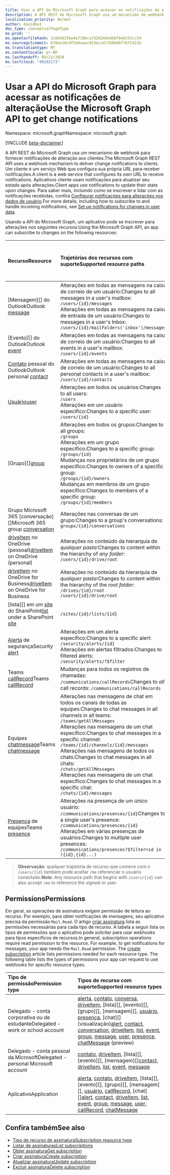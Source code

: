 ```yaml
---
title: Usar a API do Microsoft Graph para acessar as notificações de alteração
description: A API REST do Microsoft Graph usa um mecanismo de webhook para fornecer notificações de alteração aos clientes. Um cliente é um serviço Web que configura sua própria URL para receber notificações. Aplicativos cliente usam notificações para atualizar seu estado após alterações. Para saber mais, incluindo como se inscrever e lidar com as notificações recebidas, confira Configurar notificações para alterações nos dados de usuário.
localization_priority: Normal
author: davidmu1
doc_type: conceptualPageType
ms.prod: ''
ms.openlocfilehash: 1c664d25be4e7106ca7d2024de4b8fb4dc52cc54
ms.sourcegitcommit: b70ee16cdf24daaec923acc477b86dbf76f2422b
ms.translationtype: MT
ms.contentlocale: pt-BR
ms.lasthandoff: 09/22/2020
ms.locfileid: "48192173"
---
```

# <a name="use-the-microsoft-graph-api-to-get-change-notifications"></a><span data-ttu-id="882ac-106">Usar a API do Microsoft Graph para acessar as notificações de alteração</span><span class="sxs-lookup"><span data-stu-id="882ac-106">Use the Microsoft Graph API to get change notifications</span></span>

<span data-ttu-id="882ac-107">Namespace: microsoft.graph</span><span class="sxs-lookup"><span data-stu-id="882ac-107">Namespace: microsoft.graph</span></span>

[!INCLUDE [beta-disclaimer](../../includes/beta-disclaimer.md)]

<span data-ttu-id="882ac-108">A API REST do Microsoft Graph usa um mecanismo de webhook para fornecer notificações de alteração aos clientes.</span><span class="sxs-lookup"><span data-stu-id="882ac-108">The Microsoft Graph REST API uses a webhook mechanism to deliver change notifications to clients.</span></span> <span data-ttu-id="882ac-109">Um cliente é um serviço Web que configura sua própria URL para receber notificações.</span><span class="sxs-lookup"><span data-stu-id="882ac-109">A client is a web service that configures its own URL to receive notifications.</span></span> <span data-ttu-id="882ac-110">Aplicativos cliente usam notificações para atualizar seu estado após alterações.</span><span class="sxs-lookup"><span data-stu-id="882ac-110">Client apps use notifications to update their state upon changes.</span></span> <span data-ttu-id="882ac-111">Para saber mais, incluindo como se inscrever e lidar com as notificações recebidas, confira [Configurar notificações para alterações nos dados de usuário](/graph/webhooks).</span><span class="sxs-lookup"><span data-stu-id="882ac-111">For more details, including how to subscribe to and handle incoming notifications, see [Set up notifications for changes in user data](/graph/webhooks).</span></span>

<span data-ttu-id="882ac-112">Usando a API do Microsoft Graph, um aplicativo pode se inscrever para alterações nos seguintes recursos:</span><span class="sxs-lookup"><span data-stu-id="882ac-112">Using the Microsoft Graph API, an app can subscribe to changes on the following resources:</span></span>

| <span data-ttu-id="882ac-113">**Recurso**</span><span class="sxs-lookup"><span data-stu-id="882ac-113">**Resource**</span></span> | <span data-ttu-id="882ac-114">**Trajetórias dos recursos com suporte**</span><span class="sxs-lookup"><span data-stu-id="882ac-114">**Supported resource paths**</span></span> | <span data-ttu-id="882ac-115">**Os dados do recurso podem ser incluídos nas notificações**</span><span class="sxs-lookup"><span data-stu-id="882ac-115">**Resource data can be included in notifications**</span></span>                  |
|:----------------|:------------|:-----------------------------------------|
| <span data-ttu-id="882ac-116">[Mensagem][] do Outlook</span><span class="sxs-lookup"><span data-stu-id="882ac-116">Outlook [message][]</span></span> | <span data-ttu-id="882ac-117">Alterações em todas as mensagens na caixa de correio de um usuário:</span><span class="sxs-lookup"><span data-stu-id="882ac-117">Changes to all messages in a user's mailbox:</span></span> <br>`/users/{id}/messages`<br><span data-ttu-id="882ac-118">Alterações em todas as mensagens na caixa de entrada de um usuário:</span><span class="sxs-lookup"><span data-stu-id="882ac-118">Changes to messages in a user's Inbox:</span></span><br>`/users/{id}/mailFolders('inbox')/messages` | <span data-ttu-id="882ac-119">Não</span><span class="sxs-lookup"><span data-stu-id="882ac-119">No</span></span> |
| <span data-ttu-id="882ac-120">[Evento][] do Outlook</span><span class="sxs-lookup"><span data-stu-id="882ac-120">Outlook [event][]</span></span> | <span data-ttu-id="882ac-121">Alterações em todas as mensagens na caixa de correio de um usuário:</span><span class="sxs-lookup"><span data-stu-id="882ac-121">Changes to all events in a user's mailbox:</span></span><br>`/users/{id}/events` | <span data-ttu-id="882ac-122">Não</span><span class="sxs-lookup"><span data-stu-id="882ac-122">No</span></span> |
| <span data-ttu-id="882ac-123">[Contato][] pessoal do Outlook</span><span class="sxs-lookup"><span data-stu-id="882ac-123">Outlook personal [contact][]</span></span> | <span data-ttu-id="882ac-124">Alterações em todas as mensagens na caixa de correio de um usuário:</span><span class="sxs-lookup"><span data-stu-id="882ac-124">Changes to all personal contacts in a user's mailbox:</span></span><br>`/users/{id}/contacts` | <span data-ttu-id="882ac-125">Não</span><span class="sxs-lookup"><span data-stu-id="882ac-125">No</span></span> |
| <span data-ttu-id="882ac-126">[Usuário][]</span><span class="sxs-lookup"><span data-stu-id="882ac-126">[user][]</span></span> | <span data-ttu-id="882ac-127">Alterações em todos os usuários:</span><span class="sxs-lookup"><span data-stu-id="882ac-127">Changes to all users:</span></span><br>`/users` <br><span data-ttu-id="882ac-128">Alterações em um usuário específico:</span><span class="sxs-lookup"><span data-stu-id="882ac-128">Changes to a specific user:</span></span><br>`/users/{id}`| <span data-ttu-id="882ac-129">Não</span><span class="sxs-lookup"><span data-stu-id="882ac-129">No</span></span> |
| <span data-ttu-id="882ac-130">[Grupo][]</span><span class="sxs-lookup"><span data-stu-id="882ac-130">[group][]</span></span> | <span data-ttu-id="882ac-131">Alterações em todos os grupos:</span><span class="sxs-lookup"><span data-stu-id="882ac-131">Changes to all groups:</span></span><br>`/groups` <br><span data-ttu-id="882ac-132">Alterações em um grupo específico:</span><span class="sxs-lookup"><span data-stu-id="882ac-132">Changes to a specific group:</span></span><br>`/groups/{id}`<br><span data-ttu-id="882ac-133">Mudanças nos proprietários de um grupo específico:</span><span class="sxs-lookup"><span data-stu-id="882ac-133">Changes to owners of a specific group:</span></span><br>`/groups/{id}/owners`<br><span data-ttu-id="882ac-134">Mudanças em membros de um grupo específico:</span><span class="sxs-lookup"><span data-stu-id="882ac-134">Changes to members of a specific group:</span></span><br>`/groups/{id}/members` | <span data-ttu-id="882ac-135">Não</span><span class="sxs-lookup"><span data-stu-id="882ac-135">No</span></span> |
| <span data-ttu-id="882ac-136">Grupo Microsoft 365 [conversação][]</span><span class="sxs-lookup"><span data-stu-id="882ac-136">Microsoft 365 group [conversation][]</span></span> | <span data-ttu-id="882ac-137">Alterações nas conversas de um grupo:</span><span class="sxs-lookup"><span data-stu-id="882ac-137">Changes to a group's conversations:</span></span><br>`groups/{id}/conversations` | <span data-ttu-id="882ac-138">Não</span><span class="sxs-lookup"><span data-stu-id="882ac-138">No</span></span> |
| <span data-ttu-id="882ac-139">[driveItem][] no OneDrive (pessoal)</span><span class="sxs-lookup"><span data-stu-id="882ac-139">[driveItem][] on OneDrive (personal)</span></span> | <span data-ttu-id="882ac-140">Alterações no conteúdo da hierarquia de _qualquer pasta_:</span><span class="sxs-lookup"><span data-stu-id="882ac-140">Changes to content within the hierarchy of _any folder_:</span></span><br>`/users/{id}/drive/root` | <span data-ttu-id="882ac-141">Não</span><span class="sxs-lookup"><span data-stu-id="882ac-141">No</span></span> |
| <span data-ttu-id="882ac-142">[driveItem][] no OneDrive for Business</span><span class="sxs-lookup"><span data-stu-id="882ac-142">[driveItem][] on OneDrive for Business</span></span> | <span data-ttu-id="882ac-143">Alterações no conteúdo da hierarquia de _qualquer pasta_:</span><span class="sxs-lookup"><span data-stu-id="882ac-143">Changes to content within the hierarchy of the _root folder_:</span></span><br>`/drives/{id}/root`<br> `/users/{id}/drive/root` | <span data-ttu-id="882ac-144">Não</span><span class="sxs-lookup"><span data-stu-id="882ac-144">No</span></span> |
| <span data-ttu-id="882ac-145">[lista][] em um [site][] do SharePoint</span><span class="sxs-lookup"><span data-stu-id="882ac-145">[list][] under a SharePoint [site][]</span></span> | `/sites/{id}/lists/{id}` | <span data-ttu-id="882ac-146">Não</span><span class="sxs-lookup"><span data-stu-id="882ac-146">No</span></span> |
| <span data-ttu-id="882ac-147">[Alerta][] de segurança</span><span class="sxs-lookup"><span data-stu-id="882ac-147">Security [alert][]</span></span> | <span data-ttu-id="882ac-148">Alterações em um alerta específico:</span><span class="sxs-lookup"><span data-stu-id="882ac-148">Changes to a specific alert:</span></span><br>`/security/alerts/{id}` <br><span data-ttu-id="882ac-149">Alterações em alertas filtrados:</span><span class="sxs-lookup"><span data-stu-id="882ac-149">Changes to filtered alerts:</span></span><br> `/security/alerts/?$filter`| <span data-ttu-id="882ac-150">Não</span><span class="sxs-lookup"><span data-stu-id="882ac-150">No</span></span> |
| <span data-ttu-id="882ac-151">Teams [callRecord][]</span><span class="sxs-lookup"><span data-stu-id="882ac-151">Teams [callRecord][]</span></span> | <span data-ttu-id="882ac-152">Mudanças para _todos os_ registros de chamadas: `/communications/callRecords`</span><span class="sxs-lookup"><span data-stu-id="882ac-152">Changes to _all_ call records: `/communications/callRecords`</span></span> | <span data-ttu-id="882ac-153">Não</span><span class="sxs-lookup"><span data-stu-id="882ac-153">No</span></span> |
| <span data-ttu-id="882ac-154">Equipes [chatmessage][]</span><span class="sxs-lookup"><span data-stu-id="882ac-154">Teams [chatmessage][]</span></span> | <span data-ttu-id="882ac-155">Alterações nas mensagens de chat em todos os canais de todas as equipes:</span><span class="sxs-lookup"><span data-stu-id="882ac-155">Changes to chat messages in all channels in all teams:</span></span><br>`/teams/getAllMessages` <br><span data-ttu-id="882ac-156">Alterações nas mensagens de um chat específico:</span><span class="sxs-lookup"><span data-stu-id="882ac-156">Changes to chat messages in a specific channel:</span></span><br>`/teams/{id}/channels/{id}/messages`<br><span data-ttu-id="882ac-157">Alterações nas mensagens de todos os chats:</span><span class="sxs-lookup"><span data-stu-id="882ac-157">Changes to chat messages in all chats:</span></span><br>`/chats/getAllMessages` <br><span data-ttu-id="882ac-158">Alterações nas mensagens de um chat específico:</span><span class="sxs-lookup"><span data-stu-id="882ac-158">Changes to chat messages in a specific chat:</span></span><br>`/chats/{id}/messages` | <span data-ttu-id="882ac-159">Sim</span><span class="sxs-lookup"><span data-stu-id="882ac-159">Yes</span></span> |
| <span data-ttu-id="882ac-160">[Presença][] de equipes</span><span class="sxs-lookup"><span data-stu-id="882ac-160">Teams [presence][]</span></span> | <span data-ttu-id="882ac-161">Alterações na presença de um único usuário: `/communications/presences/{id}`</span><span class="sxs-lookup"><span data-stu-id="882ac-161">Changes to a single user's presence: `/communications/presences/{id}`</span></span> <br> <span data-ttu-id="882ac-162">Alterações em várias presenças de usuários:</span><span class="sxs-lookup"><span data-stu-id="882ac-162">Changes to multiple user presences:</span></span><br> `/communications/presences?$filter=id in ({id},{id}...)` | <span data-ttu-id="882ac-163">Sim</span><span class="sxs-lookup"><span data-stu-id="882ac-163">Yes</span></span> |

> <span data-ttu-id="882ac-164">**Observação**: qualquer trajetória de recurso que comece com o `/users/{id}` também pode aceitar `/me` referenciar o usuário conectado.</span><span class="sxs-lookup"><span data-stu-id="882ac-164">**Note**: Any resource path that begins with `/users/{id}` can also accept `/me` to reference the signed-in user.</span></span>

## <a name="permissions"></a><span data-ttu-id="882ac-165">Permissions</span><span class="sxs-lookup"><span data-stu-id="882ac-165">Permissions</span></span>

<span data-ttu-id="882ac-p103">Em geral, as operações de assinatura exigem permissão de leitura ao recurso. Por exemplo, para obter notificações de mensagens, seu aplicativo precisa da permissão `Mail.Read`. O artigo [criar assinatura](../api/subscription-post-subscriptions.md) lista as permissões necessárias para cada tipo de recurso. A tabela a seguir lista os tipos de permissões que o aplicativo pode solicitar para usar webhooks para tipos específicos de recursos.</span><span class="sxs-lookup"><span data-stu-id="882ac-p103">In general, subscription operations require read permission to the resource. For example, to get notifications for messages, your app needs the `Mail.Read` permission. The [create subscription](../api/subscription-post-subscriptions.md) article lists permissions needed for each resource type. The following table lists the types of permissions your app can request to use webhooks for specific resource types.</span></span>

| <span data-ttu-id="882ac-170">Tipo de permissão</span><span class="sxs-lookup"><span data-stu-id="882ac-170">Permission type</span></span>                        | <span data-ttu-id="882ac-171">Tipos de recurso com suporte</span><span class="sxs-lookup"><span data-stu-id="882ac-171">Supported resource types</span></span>                                                      |
| :------------------------------------- | :------------------------------------------------------------------------------------ |
| <span data-ttu-id="882ac-172">Delegado - conta corporativa ou de estudante</span><span class="sxs-lookup"><span data-stu-id="882ac-172">Delegated - work or school account</span></span>     | <span data-ttu-id="882ac-173">[alerta][], [contato][], [conversa][], [driveItem][], [lista][], [evento][], [grupo][], [mensagem][], [usuário][], [presença][], [chat][] (visualização)</span><span class="sxs-lookup"><span data-stu-id="882ac-173">[alert][], [contact][], [conversation][], [driveItem][], [list][], [event][], [group][], [message][], [user][], [presence][], [chatMessage][] (preview)</span></span> |
| <span data-ttu-id="882ac-174">Delegado - conta pessoal da Microsoft</span><span class="sxs-lookup"><span data-stu-id="882ac-174">Delegated - personal Microsoft account</span></span> | <span data-ttu-id="882ac-175">[contato][], [driveItem][], [lista][], [evento][], [mensagem][]</span><span class="sxs-lookup"><span data-stu-id="882ac-175">[contact][], [driveItem][], [list][], [event][], [message][]</span></span>                                        |
| <span data-ttu-id="882ac-176">Aplicativo</span><span class="sxs-lookup"><span data-stu-id="882ac-176">Application</span></span>                            | <span data-ttu-id="882ac-177">[alerta][], [contato][], [driveItem][], [lista][], [evento][], [grupo][], [mensagem][], [usuário][], [callRecord][], [chat][]</span><span class="sxs-lookup"><span data-stu-id="882ac-177">[alert][], [contact][], [driveItem][], [list][], [event][], [group][], [message][], [user][], [callRecord][], [chatMessage][]</span></span>|

## <a name="see-also"></a><span data-ttu-id="882ac-178">Confira também</span><span class="sxs-lookup"><span data-stu-id="882ac-178">See also</span></span>

- [<span data-ttu-id="882ac-179">Tipo de recurso de assinatura</span><span class="sxs-lookup"><span data-stu-id="882ac-179">Subscription resource type</span></span>](subscription.md)
- [<span data-ttu-id="882ac-180">Listar de assinaturas</span><span class="sxs-lookup"><span data-stu-id="882ac-180">List subscriptions</span></span>](../api/subscription-list.md)
- [<span data-ttu-id="882ac-181">Obter assinatura</span><span class="sxs-lookup"><span data-stu-id="882ac-181">Get subscription</span></span>](../api/subscription-get.md)
- [<span data-ttu-id="882ac-182">Criar assinatura</span><span class="sxs-lookup"><span data-stu-id="882ac-182">Create subscription</span></span>](../api/subscription-post-subscriptions.md)
- [<span data-ttu-id="882ac-183">Atualizar assinatura</span><span class="sxs-lookup"><span data-stu-id="882ac-183">Update subscription</span></span>](../api/subscription-update.md)
- [<span data-ttu-id="882ac-184">Excluir assinatura</span><span class="sxs-lookup"><span data-stu-id="882ac-184">Delete subscription</span></span>](../api/subscription-delete.md)

[chatMessage]: ./chatmessage.md
[contato]: ./contact.md
[contact]: ./contact.md
[conversa]: ./conversation.md
[conversation]: ./conversation.md
[driveItem]: ./driveitem.md
[list]: ./list.md
[site]: ./site.md
[event]: ./event.md
[group]: ./group.md
[message]: ./message.md
[usuário]: ./user.md
[user]: ./user.md
[callRecord]: ./callrecords-callrecord.md
[alerta]: ./alert.md
[alert]: ./alert.md
[presença]: ./presence.md
[presence]: ./presence.md


